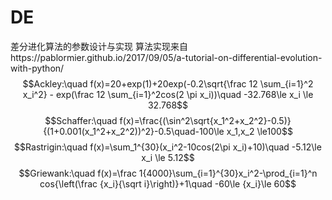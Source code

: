 # DE
差分进化算法的参数设计与实现
算法实现来自https://pablormier.github.io/2017/09/05/a-tutorial-on-differential-evolution-with-python/
$$Ackley:\quad f(x)=20+exp(1)+20exp(-0.2\sqrt{\frac 12 \sum_{i=1}^2 x_i^2} - exp(\frac 12 \sum_{i=1}^2cos(2 \pi x_i))\quad -32.768\le x_i \le 32.768$$
$$Schaffer:\quad f(x)=\frac{(\sin^2\sqrt{x_1^2+x_2^2}-0.5)}{(1+0.001(x_1^2+x_2^2))^2}-0.5\quad-100\le x_1,x_2 \le100$$
$$Rastrigin:\quad f(x)=\sum_1^{30}(x_i^2-10cos(2\pi x_i)+10)\quad -5.12\le x_i \le 5.12$$
$$Griewank:\quad f(x)=\frac 1{4000}\sum_{i=1}^{30}x_i^2-\prod_{i=1}^n cos{\left(\frac {x_i}{\sqrt i}\right)}+1\quad -60\le {x_i}\le 60$$
